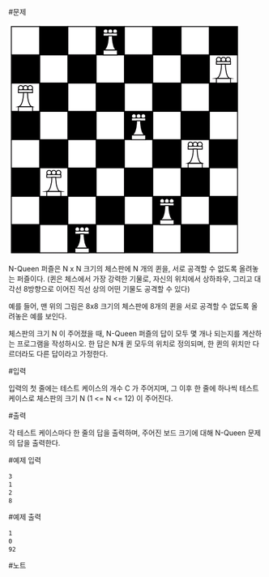 #문제

![alt text](https://raw.githubusercontent.com/seungchan100/algospot/master/img/nqueen1.png)

N-Queen 퍼즐은 N x N 크기의 체스판에 N 개의 퀸을, 서로 공격할 수 없도록 올려놓는 퍼즐이다. (퀸은 체스에서 가장 강력한 기물로, 자신의 위치에서 상하좌우, 그리고 대각선 8방향으로 이어진 직선 상의 어떤 기물도 공격할 수 있다)

예를 들어, 맨 위의 그림은 8x8 크기의 체스판에 8개의 퀸을 서로 공격할 수 없도록 올려놓은 예를 보인다.

체스판의 크기 N 이 주어졌을 때, N-Queen 퍼즐의 답이 모두 몇 개나 되는지를 계산하는 프로그램을 작성하시오. 한 답은 N개 퀸 모두의 위치로 정의되며, 한 퀸의 위치만 다르더라도 다른 답이라고 가정한다.

#입력

입력의 첫 줄에는 테스트 케이스의 개수 C 가 주어지며, 그 이후 한 줄에 하나씩 테스트 케이스로 체스판의 크기 N (1 <= N <= 12) 이 주어진다.

#출력

각 테스트 케이스마다 한 줄의 답을 출력하며, 주어진 보드 크기에 대해 N-Queen 문제의 답을 출력한다.

#예제 입력
```
3
1
2
8
```
#예제 출력
```
1
0
92
```
#노트

